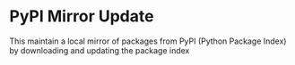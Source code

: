 # PyPI Mirror Update
This maintain a local mirror of packages from PyPI (Python Package Index) by downloading and updating the package index 
